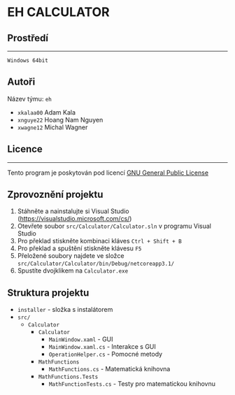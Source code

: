 # EH CALCULATOR

## Prostředí

---------
<!---Ubuntu 64bit-->
`Windows 64bit`



## Autoři

Název týmu: `eh`
- `xkalaa00` Adam Kala 
- `xnguye22` Hoang Nam Nguyen 
- `xwagne12` Michal Wagner 



## Licence
-------

Tento program je poskytován pod licencí [GNU General Public License](LICENSE)



## Zprovoznění projektu
1. Stáhněte a nainstalujte si Visual Studio (https://visualstudio.microsoft.com/cs/)
2. Otevřete soubor `src/Calculator/Calculator.sln` v programu Visual Studio
3. Pro překlad stiskněte kombinaci kláves `Ctrl + Shift + B`
4. Pro překlad a spuštění stiskněte klávesu `F5`
5. Přeložené soubory najdete ve složce `src/Calculator/Calculator/bin/Debug/netcoreapp3.1/`
6. Spustíte dvojklikem na `Calculator.exe`



## Struktura projektu
- `installer` - složka s instalátorem
- `src/` 
  - `Calculator`
    - `Calculator`
      - `MainWindow.xaml` - GUI
      - `MainWindow.xaml.cs` - Interakce s GUI
      - `OperationHelper.cs` - Pomocné metody
    - `MathFunctions`
      - `MathFunctions.cs` - Matematická knihovna
    - `MathFunctions.Tests`
      - `MathFunctionTests.cs` - Testy pro matematickou knihovnu
